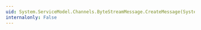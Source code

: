 ```yaml
---
uid: System.ServiceModel.Channels.ByteStreamMessage.CreateMessage(System.IO.Stream)
internalonly: False
---
```


